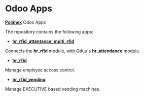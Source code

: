 # Odoo Apps

[**Polimex**](https://polimex.co/bg) Odoo Apps


The repository contains the following apps:

*	[**hr_rfid_attentance_multi_rfid**](https://github.com/polimex/odoo_apps/tree/12.0/hr_attendance_multi_rfid)

Connects the **hr_rfid** module, with Oduu's **hr_attendance** module.

*	[**hr_rfid**](https://github.com/polimex/odoo_apps/tree/12.0/hr_rfid)

Manage employee access control.

*	[**hr_rfid_vending**](https://github.com/polimex/odoo_apps/tree/12.0/hr_rfid_vending)

Manage EXECUTIVE based vending machines.